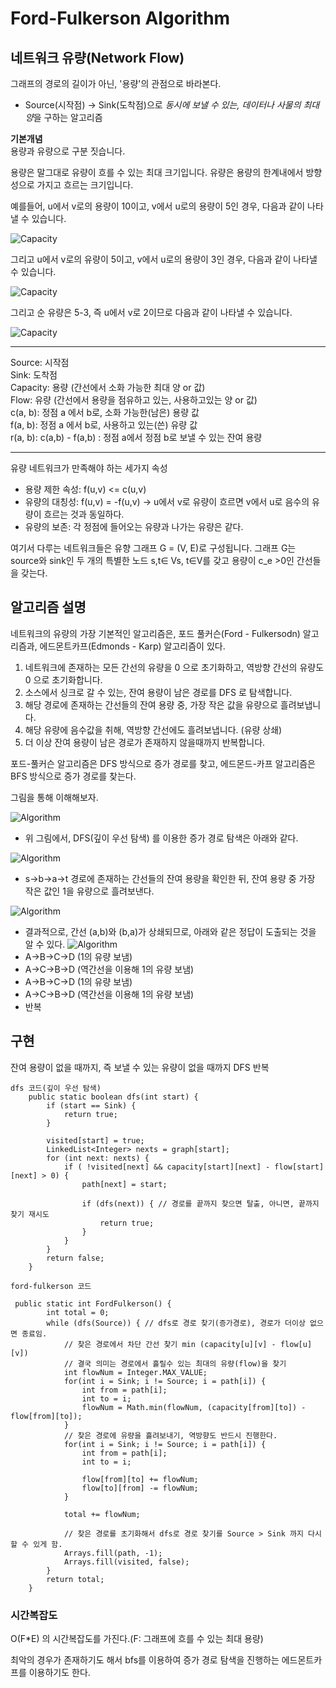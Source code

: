 # Ford-Fulkerson Algorithm

## 네트워크 유량(Network Flow)

그래프의 경로의 길이가 아닌, '용량'의 관점으로 바라본다.

- Source(시작점) -> Sink(도착점)으로 *동시에 보낼 수 있는, 데이터나 사물의 최대 양*을 구하는 알고리즘

**기본개념**  
용량과 유량으로 구분 짓습니다.

용량은 말그대로 유량이 흐를 수 있는 최대 크기입니다.
유량은 용량의 한계내에서 방향성으로 가지고 흐르는 크기입니다.

예를들어, u에서 v로의 용량이 10이고, v에서 u로의 용량이 5인 경우, 다음과 같이 나타낼 수 있습니다. 

![Capacity](https://postfiles.pstatic.net/MjAxOTAyMjVfMzIg/MDAxNTUxMDg0NTUyNjg3.tb9TlZklxw-kScWjUItHFg3Yt1w7S0D0P-gKHPTX16Yg.SRMP_8MH1uAmFFgN_Ggw2C-SdPxch0JDE77WvXxcEp8g.PNG.na_qa/SE-3aba914c-cda3-4daa-8cf5-18caff5f74f9.png?type=w773)

그리고 u에서 v로의 유량이 5이고, v에서 u로의 용량이 3인 경우, 다음과 같이 나타낼 수 있습니다.

![Capacity](https://postfiles.pstatic.net/MjAxOTAyMjVfMjA3/MDAxNTUxMDg0NTkwNzM3.ns59cWgfqam7lGx-EbsbQd10HryVL2invSpj7sPUVXEg.y96RkVIhn2nw-lzHEA7kGglPiNvUVkULOS5DKbjwuxUg.PNG.na_qa/SE-f8762aa8-495d-45bb-89ba-c52813e24851.png?type=w773)

그리고 순 유량은 5-3, 즉 u에서 v로 2이므로 다음과 같이 나타낼 수 있습니다.

![Capacity](https://postfiles.pstatic.net/MjAxOTAyMjVfMjM0/MDAxNTUxMDg0NjgzODA3.oYFBa7XLEZqXhwDyYZCqOp8Du-u4U9CE_iRSn2bMH70g.nbxfOqJCp4wU1E_mCoMe13oQj7EGZhIh7bnfc5BBUmQg.PNG.na_qa/SE-b244df7a-55a3-4831-9e82-02361bab0b0f.png?type=w773)

---
 Source: 시작점  
 Sink: 도착점  
 Capacity: 용량 (간선에서 소화 가능한 최대 양 or 값)   
 Flow: 유량 (간선에서 용량을 점유하고 있는, 사용하고있는 양 or 값)     
 c(a, b): 정점 a 에서 b로, 소화 가능한(남은) 용량 값   
 f(a, b): 정점 a 에서 b로, 사용하고 있는(쓴) 유량 값  
 r(a, b): c(a,b) - f(a,b) : 정점 a에서 정점 b로 보낼 수 있는 잔여 용량 
 
 --- 
 
 유량 네트워크가 만족해야 하는 세가지 속성
 - 용량 제한 속성: f(u,v) <= c(u,v)
 - 유량의 대칭성: f(u,v) = -f(u,v) -> u에서 v로 유량이 흐르면 v에서 u로 음수의 유량이 흐르는 것과 동일하다.
 - 유량의 보존: 각 정점에 들어오는 유량과 나가는 유량은 같다.

여기서 다루는 네트워크들은 유향 그래프 G = (V, E)로 구성됩니다. 그래프 G는 source와 sink인 두 개의 특별한 노드 s,t∈ Vs, t∈V를 갖고 용량이 c_e >0인 간선들을 갖는다.



## 알고리즘 설명

네트워크의 유량의 가장 기본적인 알고리즘은, 포드 풀커슨(Ford - Fulkersodn) 알고리즘과, 에드몬트카프(Edmonds - Karp) 알고리즘이 있다.

1. 네트워크에 존재하는 모든 간선의 유량을 0 으로 초기화하고, 역방향 간선의 유량도 0 으로 초기화합니다.
2. 소스에서 싱크로 갈 수 있는, 잔여 용량이 남은 경로를 DFS 로 탐색합니다.
3. 해당 경로에 존재하는 간선들의 잔여 용량 중, 가장 작은 값을 유량으로 흘려보냅니다.
4. 해당 유량에 음수값을 취해, 역방향 간선에도 흘려보냅니다. (유량 상쇄)
5. 더 이상 잔여 용량이 남은 경로가 존재하지 않을때까지 반복합니다.

포드-풀커슨 알고리즘은 DFS 방식으로 증가 경로를 찾고,
에드몬드-카프 알고리즘은 BFS 방식으로 증가 경로를 찾는다.

그림을 통해 이해해보자.

![Algorithm](https://img1.daumcdn.net/thumb/R1280x0/?scode=mtistory2&fname=https%3A%2F%2Fblog.kakaocdn.net%2Fdn%2FIbcFj%2Fbtrn1gG9AuM%2FS3rGLKaRJQgXQUekMjSlv0%2Fimg.png)

- 위 그림에서, DFS(깊이 우선 탐색) 를 이용한 증가 경로 탐색은 아래와 같다.

![Algorithm](https://img1.daumcdn.net/thumb/R1280x0/?scode=mtistory2&fname=https%3A%2F%2Fblog.kakaocdn.net%2Fdn%2FAj8EH%2Fbtrn4q25OWZ%2FANSV0s2LKVeUj6s8byCkGk%2Fimg.png)

- s->b->a->t 경로에 존재하는 간선들의 잔여 용량을 확인한 뒤, 잔여 용량 중 가장 작은 값인 1을 유량으로 흘려보낸다.

![Algorithm](https://img1.daumcdn.net/thumb/R1280x0/?scode=mtistory2&fname=https%3A%2F%2Fblog.kakaocdn.net%2Fdn%2FbGipEw%2Fbtrn1hTxMaE%2FbrITVR2GHuUwqwjlKKnZ30%2Fimg.png)

- 결과적으로, 간선 (a,b)와 (b,a)가 상쇄되므로, 아래와 같은 정답이 도출되는 것을 알 수 있다.
![Algorithm](https://img1.daumcdn.net/thumb/R1280x0/?scode=mtistory2&fname=https%3A%2F%2Fblog.kakaocdn.net%2Fdn%2FeFiu69%2Fbtrn1y8CYON%2F4yDK5W48LKLXwtHHZQZyk1%2Fimg.png)
- A→B→C→D (1의 유량 보냄)
- A→C→B→D (역간선을 이용해 1의 유량 보냄)
- A→B→C→D (1의 유량 보냄)
- A→C→B→D (역간선을 이용해 1의 유량 보냄)
- 반복





## 구현
잔여 용량이 없을 때까지, 즉 보낼 수 있는 유량이 없을 때까지 DFS 반복

```
dfs 코드(깊이 우선 탐색)
    public static boolean dfs(int start) {
        if (start == Sink) {
            return true;
        }

        visited[start] = true;
        LinkedList<Integer> nexts = graph[start];
        for (int next: nexts) {
            if ( !visited[next] && capacity[start][next] - flow[start][next] > 0) {
                path[next] = start;

                if (dfs(next)) { // 경로를 끝까지 찾으면 탈출, 아니면, 끝까지 찾기 재시도
                    return true;
                }
            }
        }
        return false;
    }
```



```
ford-fulkerson 코드

 public static int FordFulkerson() {
        int total = 0;
        while (dfs(Source)) { // dfs로 경로 찾기(증가경로), 경로가 더이상 없으면 종료임.
            // 찾은 경로에서 차단 간선 찾기 min (capacity[u][v] - flow[u][v])
            // 결국 의미는 경로에서 흘릴수 있는 최대의 유량(flow)을 찾기
            int flowNum = Integer.MAX_VALUE;
            for(int i = Sink; i != Source; i = path[i]) {
                int from = path[i];
                int to = i;
                flowNum = Math.min(flowNum, (capacity[from][to]) - flow[from][to]);
            }
            // 찾은 경로에 유량을 흘려보내기, 역방향도 반드시 진행한다.
            for(int i = Sink; i != Source; i = path[i]) {
                int from = path[i];
                int to = i;

                flow[from][to] += flowNum;
                flow[to][from] -= flowNum;
            }

            total += flowNum;

            // 찾은 경로를 초기화해서 dfs로 경로 찾기를 Source > Sink 까지 다시 할 수 있게 함.
            Arrays.fill(path, -1);
            Arrays.fill(visited, false);
        }
        return total;
    }

```


### 시간복잡도

O(F*E) 의 시간복잡도를 가진다.(F: 그래프에 흐를 수 있는 최대 용량)  

최악의 경우가 존재하기도 해서 bfs를 이용하여 증가 경로 탐색을 진행하는 에드몬트카프를 이용하기도 한다.




